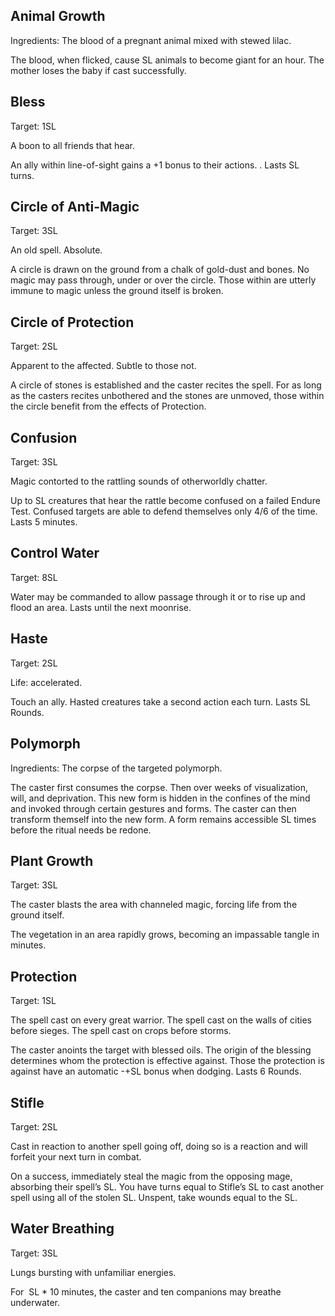 ## Animal Growth
Ingredients: The blood of a pregnant animal mixed with stewed lilac.

The blood, when flicked, cause SL animals to become giant for an hour. The mother loses the baby if cast successfully.
## Bless
Target: 1SL

A boon to all friends that hear.

An ally within line-of-sight gains a +1 bonus to their actions. . Lasts SL turns. 
## Circle of Anti-Magic
Target: 3SL

An old spell. Absolute.

A circle is drawn on the ground from a chalk of gold-dust and bones. No magic may pass through, under or over the circle. Those within are utterly immune to magic unless the ground itself is broken.
## Circle of Protection
Target: 2SL

Apparent to the affected. Subtle to those not.

A circle of stones is established and the caster recites the spell. For as long as the casters recites unbothered and the stones are unmoved, those within the circle benefit from the effects of Protection. 
## Confusion
Target: 3SL

Magic contorted to the rattling sounds of otherworldly chatter.

Up to SL creatures that hear the rattle become confused on a failed Endure Test. Confused targets are able to defend themselves only 4/6 of the time. Lasts 5 minutes.
## Control Water
Target: 8SL

Water may be commanded to allow passage through it or to rise up and flood an area. Lasts until the next moonrise.
## Haste
Target: 2SL

Life: accelerated.

Touch an ally. Hasted creatures take a second action each turn. Lasts SL Rounds.
## Polymorph
Ingredients: The corpse of the targeted polymorph.

The caster first consumes the corpse. Then over weeks of visualization, will, and deprivation. This new form is hidden in the confines of the mind and invoked through certain gestures and forms. The caster can then transform themself into the new form. A form remains accessible SL times before the ritual needs be redone.
## Plant Growth
Target: 3SL

The caster blasts the area with channeled magic, forcing life from the ground itself.

The vegetation in an area rapidly grows, becoming an impassable tangle in minutes. 
## Protection
Target: 1SL

The spell cast on every great warrior. The spell cast on the walls of cities before sieges. The spell cast on crops before storms. 

The caster anoints the target with blessed oils. The origin of the blessing determines whom the protection is effective against. Those the protection is against have an automatic -+SL bonus when dodging. Lasts 6 Rounds.
## Stifle
Target: 2SL

Cast in reaction to another spell going off, doing so is a reaction and will forfeit your next turn in combat. 

On a success, immediately steal the magic from the opposing mage, absorbing their spell’s SL. You have turns equal to Stifle’s SL to cast another spell using all of the stolen SL. Unspent, take wounds equal to the SL.
## Water Breathing

Target: 3SL

Lungs bursting with unfamiliar energies.

For  SL * 10 minutes, the caster and ten companions may breathe underwater.